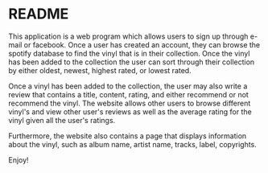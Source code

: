 # README

This application is a web program which allows users to sign up through e-mail or facebook.
Once a user has created an account, they can browse the spotify database to find the vinyl that is in their collection. Once the vinyl has been added to the collection
the user can sort through their collection by either oldest, newest, highest rated, or lowest rated.

Once a vinyl has been added to the collection, the user may also write a review that contains a title, content, rating, and either recommend or not recommend the vinyl.
The website allows other users to browse different vinyl's and view other user's reviews as well as the average rating for the vinyl given all the user's ratings. 

Furthermore, the website also contains a page that displays information about the vinyl, such as album name, artist name, tracks, label, copyrights.

Enjoy!
